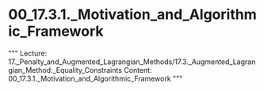# 00_17.3.1._Motivation_and_Algorithmic_Framework

"""
Lecture: 17._Penalty_and_Augmented_Lagrangian_Methods/17.3._Augmented_Lagrangian_Method:_Equality_Constraints
Content: 00_17.3.1._Motivation_and_Algorithmic_Framework
"""

